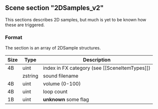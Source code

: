 ## Scene section "2DSamples_v2"

This sections describes 2D samples, but much is yet to be known how these are triggered.

### Format

The section is an array of 2DSample structures.

| Size | Type  | Description |
|------|-------|-------------|
|  4B  | uint  | index in FX category (see [[SceneItemTypes]]) |
|      |zstring| sound filename |
|  4B  | uint  | volume (0-100) |
|  4B  | uint  | loop count |
|  1B  | uint  | __unknown__ some flag |
